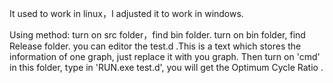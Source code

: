 It used to work in linux，I adjusted it to work in windows.

Using method:
turn on src folder，find bin folder.
turn on bin folder,  find Release folder. 
you can editor the test.d .This is a text which stores the information of one graph, just  replace it with you graph.
Then turn on 'cmd' in this folder, type in 'RUN.exe test.d', you will get the  Optimum Cycle Ratio .
